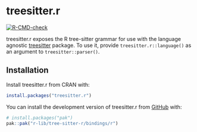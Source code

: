 
<!-- README.md is generated from README.Rmd. Please edit that file -->

# treesitter.r

<!-- badges: start -->

[![R-CMD-check](https://github.com/r-lib/tree-sitter-r/actions/workflows/R-CMD-check.yaml/badge.svg)](https://github.com/r-lib/tree-sitter-r/actions/workflows/R-CMD-check.yaml)
<!-- badges: end -->

treesitter.r exposes the R tree-sitter grammar for use with the language
agnostic [treesitter](https://github.com/DavisVaughan/r-tree-sitter)
package. To use it, provide `treesitter.r::language()` as an argument to
`treesitter::parser()`.

## Installation

Install treesitter.r from CRAN with:

``` r
install.packages("treesitter.r")
```

You can install the development version of treesitter.r from
[GitHub](https://github.com/) with:

``` r
# install.packages("pak")
pak::pak("r-lib/tree-sitter-r/bindings/r")
```
